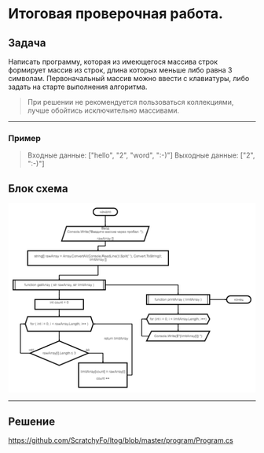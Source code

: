 # Итоговая проверочная работа.

## Задача
Написать программу, которая из имеющегося массива строк формирует массив из строк, длина которых меньше либо равна 3 символам. Первоначальный массив можно ввести с клавиатуры, либо задать на старте выполнения алгоритма. 
 >При решении не рекомендуется пользоваться коллекциями, лучше обойтись исключительно массивами.
***
### Пример
>Входные данные:
["hello", "2", "word", ":-)"]
Выходные данные:
["2", ":-)"]


## Блок схема
![Блок схема](https://github.com/ScratchyFo/Itog/blob/master/diagram.png)
***

## Решение
https://github.com/ScratchyFo/Itog/blob/master/program/Program.cs